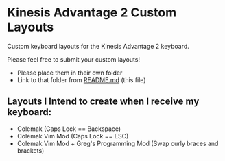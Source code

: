 # Kinesis Advantage 2 Custom Layouts
Custom keyboard layouts for the Kinesis Advantage 2 keyboard.

Please feel free to submit your custom layouts!
- Please place them in their own folder
- Link to that folder from [README.md](README.md) (this file)

## Layouts I Intend to create when I receive my keyboard:
- Colemak (Caps Lock == Backspace)
- Colemak Vim Mod (Caps Lock == ESC)
- Colemak Vim Mod + Greg's Programming Mod (Swap curly braces and brackets)
